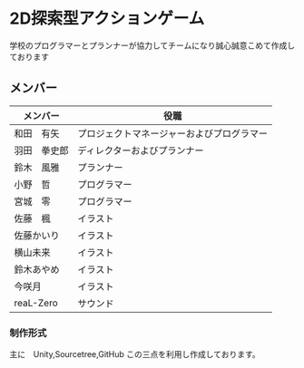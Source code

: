 # 2D探索型アクションゲーム
学校のプログラマーとプランナーが協力してチームになり誠心誠意こめて作成しております

## メンバー
|  メンバー  |  役職  |
| ---- | ---- |
| 和田　有矢  |  プロジェクトマネージャーおよびプログラマー  |
| 羽田　拳史郎  |  ディレクターおよびプランナー  |
|鈴木　風雅 | プランナー|
|小野　哲　| プログラマー |
|宮城　零　| プログラマー　|
|佐藤　楓　| イラスト|
|佐藤かいり| イラスト|
|横山未来 | イラスト |
|鈴木あやめ | イラスト |
|今咲月 | イラスト |
| reaL-Zero | サウンド |

### 制作形式
主に　Unity,Sourcetree,GitHub
この三点を利用し作成しております。
